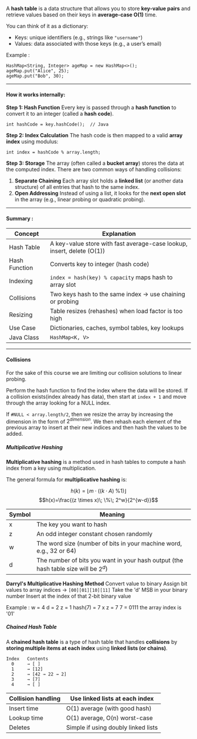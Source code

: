 A **hash table** is a data structure that allows you to store **key-value pairs** and retrieve values based on their keys in **average-case O(1)** time.

You can think of it as a dictionary:
- Keys: unique identifiers (e.g., strings like `"username"`)
- Values: data associated with those keys (e.g., a user’s email)

Example :

```
HashMap<String, Integer> ageMap = new HashMap<>();
ageMap.put("Alice", 25);
ageMap.put("Bob", 30);
```


---
#### How it works internally:

**Step 1: Hash Function**
Every key is passed through a **hash function** to convert it to an integer (called a **hash code**).

```
int hashCode = key.hashCode();  // Java
```


**Step 2: Index Calculation**
The hash code is then mapped to a valid **array index** using modulus:

```
int index = hashCode % array.length;
```


**Step 3: Storage**
The array (often called a **bucket array**) stores the data at the computed index. There are two common ways of handling collisions:
1. **Separate Chaining**
	Each array slot holds a **linked list** (or another data structure) of all entries that hash to the same index.
2. **Open Addressing**
	Instead of using a list, it looks for the **next open slot** in the array (e.g., linear probing or quadratic probing).


---
#### Summary :

| Concept       | Explanation                                                            |
| ------------- | ---------------------------------------------------------------------- |
| Hash Table    | A key-value store with fast average-case lookup, insert, delete (O(1)) |
| Hash Function | Converts key to integer (hash code)                                    |
| Indexing      | `index = hash(key) % capacity` maps hash to array slot                 |
| Collisions    | Two keys hash to the same index → use chaining or probing              |
| Resizing      | Table resizes (rehashes) when load factor is too high                  |
| Use Case      | Dictionaries, caches, symbol tables, key lookups                       |
| Java Class    | `HashMap<K, V>`                                                        |


---
#### Collisions

For the sake of this course we are limiting our collision solutions to linear probing. 

Perform the hash function to find the index where the data will be stored. If a collision exists(index already has data), then start at `index + 1` and move through the array looking for a NULL index. 

If `#NULL < array.length/2`, then we resize the array by increasing the dimension in the form of $2^{dimension}$. We then rehash each element of the previous array to insert at their new indices and then hash the values to be added. 


##### Multiplicative Hashing
**Multiplicative hashing** is a method used in hash tables to compute a hash index from a key using multiplication.

The general formula for **multiplicative hashing** is:

$$h(k)=⌊m⋅((k⋅A)\; \% 1)⌋$$
$$h(x)=\frac{(z \times x)\; \%\; 2^w​}{2^{w-d}}$$

| Symbol | Meaning                                                                             |
| ------ | ----------------------------------------------------------------------------------- |
| x      | The key you want to hash                                                            |
| z      | An odd integer constant chosen randomly                                             |
| w      | The word size (number of bits in your machine word, e.g., 32 or 64)                 |
| d      | The number of bits you want in your hash output (the hash table size will be $2^d$) |

**Darryl's Multiplicative Hashing Method**
	Convert value to binary
	Assign bit values to array indices -> `[00][01][10][11]`
	Take the 'd' MSB in your binary number
	Insert at the index of that 2-bit binary value

Example :
w = 4
d = 2
z = 1
hash(7) = 7 x z = 7
7 = 0111
the array index is '01'



##### Chained Hash Table
A **chained hash table** is a type of hash table that handles **collisions** by **storing multiple items at each index** using **linked lists (or chains)**.

```
Index   Contents
  0     → [ ]
  1     → [12]
  2     → [42 → 22 → 2]
  3     → [7]
  4     → [ ]

```

| Collision handling | Use linked lists at each index      |
| ------------------ | ----------------------------------- |
| Insert time        | O(1) average (with good hash)       |
| Lookup time        | O(1) average, O(n) worst-case       |
| Deletes            | Simple if using doubly linked lists |









